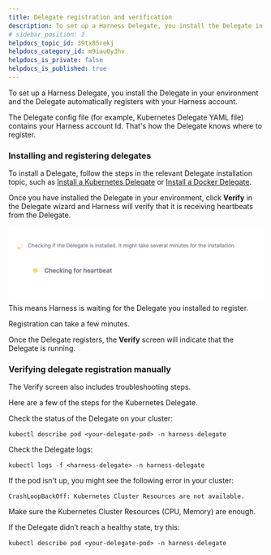 ```yaml
---
title: Delegate registration and verification
description: To set up a Harness Delegate, you install the Delegate in your environment and the Delegate automatically registers with your Harness account. The Delegate config file (for example, Kubernetes Delega…
# sidebar_position: 2
helpdocs_topic_id: 39tx85rekj
helpdocs_category_id: m9iau0y3hv
helpdocs_is_private: false
helpdocs_is_published: true
---
```


To set up a Harness Delegate, you install the Delegate in your environment and the Delegate automatically registers with your Harness account.

The Delegate config file (for example, Kubernetes Delegate YAML file) contains your Harness account Id. That's how the Delegate knows where to register.

### Installing and registering delegates

To install a Delegate, follow the steps in the relevant Delegate installation topic, such as [Install a Kubernetes Delegate](/docs/platform/2_Delegates/advanced-installation/install-a-kubernetes-delegate.md) or [Install a Docker Delegate](/docs/platform/2_Delegates/install-delegates/docker-delegates/install-a-docker-delegate.md).

Once you have installed the Delegate in your environment, click **Verify** in the Delegate wizard and Harness will verify that it is receiving heartbeats from the Delegate.

![](static/delegate-registration-01.png)
This means Harness is waiting for the Delegate you installed to register.

Registration can take a few minutes.

Once the Delegate registers, the **Verify** screen will indicate that the Delegate is running.

### Verifying delegate registration manually

The Verify screen also includes troubleshooting steps.

Here are a few of the steps for the Kubernetes Delegate.

Check the status of the Delegate on your cluster:


```
kubectl describe pod <your-delegate-pod> -n harness-delegate
```
Check the Delegate logs:


```
kubectl logs -f <harness-delegate> -n harness-delegate
```
If the pod isn't up, you might see the following error in your cluster:


```
CrashLoopBackOff: Kubernetes Cluster Resources are not available.
```
Make sure the Kubernetes Cluster Resources (CPU, Memory) are enough.

If the Delegate didn’t reach a healthy state, try this:


```
kubectl describe pod <your-delegate-pod> -n harness-delegate
```
